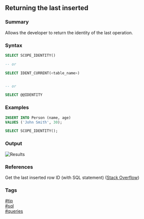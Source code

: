 ## Returning the last inserted 

### Summary
Allows the developer to return the identity of the last operation.  

### Syntax
```sql
SELECT SCOPE_IDENTITY()

-- or

SELECT IDENT_CURRENT(<table_name>)


-- or

SELECT @@IDENTITY
```

### Examples
```sql
INSERT INTO Person (name, age)
VALUES ('John Smith', 30);

SELECT SCOPE_IDENTITY();
```

### Output
![Results](https://cloud.githubusercontent.com/assets/19519411/20929360/5c4cfb50-bb8f-11e6-9646-59cc909b026a.png)  

### References
Get the last inserted row ID (with SQL statement) \([Stack Overflow](http://stackoverflow.com/questions/9477502/get-the-last-inserted-row-id-with-sql-statement/9477528#9477528)\)  

### Tags
[#tip](../../tips.md)  
[#sql](../sql.md)  
[#queries](queries.md)  